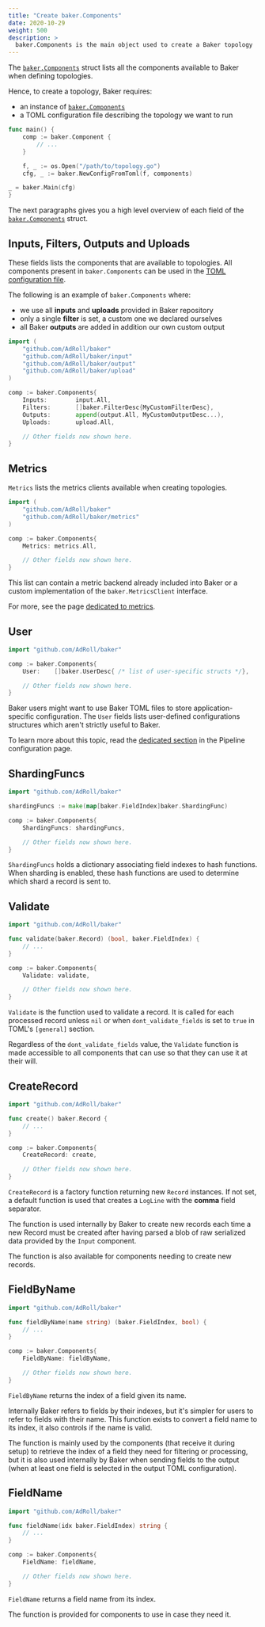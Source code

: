 ```yaml
---
title: "Create baker.Components"
date: 2020-10-29
weight: 500
description: >
  baker.Components is the main object used to create a Baker topology
---
```


The [`baker.Components`](https://pkg.go.dev/github.com/AdRoll/baker#Components) struct
lists all the components available to Baker when defining topologies.


Hence, to create a topology, Baker requires:

* an instance of [`baker.Components`](https://pkg.go.dev/github.com/AdRoll/baker#Components)
* a TOML configuration file describing the topology we want to run

```go
func main() {
	comp := baker.Component {
		// ...
	}

	f, _ := os.Open("/path/to/topology.go")
	cfg, _ := baker.NewConfigFromToml(f, components)

_ = baker.Main(cfg)
}
```

The next paragraphs gives you a high level overview of each field of the 
[`baker.Components`](https://pkg.go.dev/github.com/AdRoll/baker#Components) struct.


## Inputs, Filters, Outputs and Uploads

These fields lists the components that are available to topologies. All components present
in `baker.Components` can be used in the [TOML configuration file](/docs/core-concepts/toml/).

The following is an example of `baker.Components` where:

* we use all **inputs** and **uploads** provided in Baker repository
* only a single **filter** is set, a custom one we declared ourselves
* all Baker **outputs** are added in addition our own custom output

```go
import (
	"github.com/AdRoll/baker"
	"github.com/AdRoll/baker/input"
	"github.com/AdRoll/baker/output"
	"github.com/AdRoll/baker/upload"
)

comp := baker.Components{
    Inputs:        input.All,
    Filters:       []baker.FilterDesc{MyCustomFilterDesc},
	Outputs:       append(output.All, MyCustomOutputDesc...),
	Uploads:       upload.All,

	// Other fields now shown here.
}
```

## Metrics

`Metrics` lists the metrics clients available when creating topologies.

```go
import (
	"github.com/AdRoll/baker"
	"github.com/AdRoll/baker/metrics"
)

comp := baker.Components{
    Metrics: metrics.All,

	// Other fields now shown here.
}
```


This list can contain a metric backend already included into Baker or a custom implementation
of the `baker.MetricsClient` interface.

For more, see the page [dedicated to metrics](/docs/core-concepts/metrics).

## User

```go
import "github.com/AdRoll/baker"

comp := baker.Components{
	User:    []baker.UserDesc{ /* list of user-specific structs */},

	// Other fields now shown here.
}
```

Baker users might want to use Baker TOML files to store application-specific configuration.
The `User` fields lists user-defined configurations structures which aren't strictly
useful to Baker. 

To learn more about this topic, read the
[dedicated section](/docs/core-concepts/toml/#user-defined-configurations) in the Pipeline
configuration page.

## ShardingFuncs

```go
import "github.com/AdRoll/baker"

shardingFuncs := make(map[baker.FieldIndex]baker.ShardingFunc)

comp := baker.Components{
	ShardingFuncs: shardingFuncs,

	// Other fields now shown here.
}
```

`ShardingFuncs` holds a dictionary associating field indexes to hash functions. When sharding
is enabled, these hash functions are used to determine which shard a record is sent to.

## Validate

```go
import "github.com/AdRoll/baker"

func validate(baker.Record) (bool, baker.FieldIndex) {
	// ...
}

comp := baker.Components{
	Validate: validate,

	// Other fields now shown here.
}
```

`Validate` is the function used to validate a record. It is called for each processed record
unless `nil` or when `dont_validate_fields` is set to `true` in TOML's `[general]` section.

Regardless of the `dont_validate_fields` value, the `Validate` function is made accessible
to all components that can use so that they can use it at their will.

## CreateRecord

```go
import "github.com/AdRoll/baker"

func create() baker.Record {
	// ...
}

comp := baker.Components{
	CreateRecord: create,

	// Other fields now shown here.
}
```

`CreateRecord` is a factory function returning new `Record` instances. If not set, a default function is
used that creates a `LogLine` with the **comma** field separator.

The function is used internally by Baker to create new records each time a new Record must be created
after having parsed a blob of raw serialized data provided by the `Input` component.

The function is also available for components needing to create new records.

## FieldByName

```go
import "github.com/AdRoll/baker"

func fieldByName(name string) (baker.FieldIndex, bool) {
	// ...
}

comp := baker.Components{
	FieldByName: fieldByName,

	// Other fields now shown here.
}
```

`FieldByName` returns the index of a field given its name.

Internally Baker refers to fields by their indexes, but it's simpler for users to refer to fields
with their name. This function exists to convert a field name to its index, it also controls
if the name is valid. 

The function is mainly used by the components (that receive it during setup) to retrieve the
index of a field they need for filtering or processing, but it is also used internally by
Baker when sending fields to the output (when at least one field is selected in the output
TOML configuration).

## FieldName

```go
import "github.com/AdRoll/baker"

func fieldName(idx baker.FieldIndex) string {
	// ...
}

comp := baker.Components{
	FieldName: fieldName,

	// Other fields now shown here.
}
```
`FieldName` returns a field name from its index.

The function is provided for components to use in case they need it.
